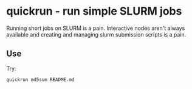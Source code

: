 quickrun - run simple SLURM jobs
================================

Running short jobs on SLURM is a pain. Interactive nodes aren't always available
and creating and managing slurm submission scripts is a pain.

Use
---

Try:

    quickrun md5sum README.md
